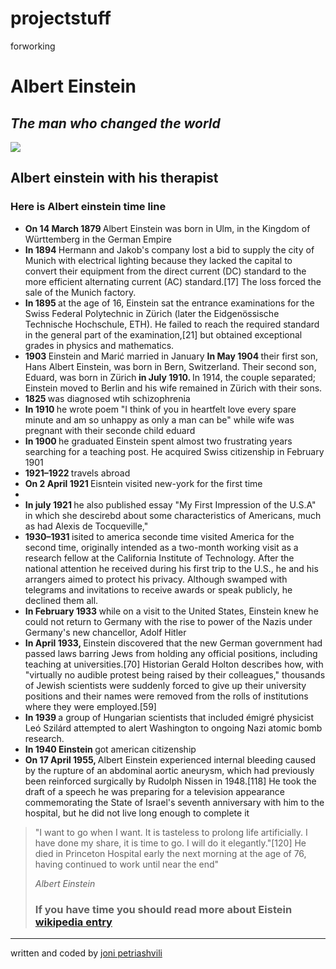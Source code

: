 # projectstuff
forworking 
<div class="container">
     <div class="jumbotron">
       <div class="row">
         <div class="col-xs-12">
           <h1 class="text-center"> Albert Einstein </h1>
           <h2 class="text-center"> <em>The man who changed the world </em> </h2> 
           <div class="thumbnail"> <img src="https://scontent-frt3-1.xx.fbcdn.net/hphotos-xpf1/v/l/t1.0-9/12985417_562018777308662_9101438104708839824_n.jpg?oh=88c9f9dd792fe94209fc6055bd0e0071&oe=57BEFBC2"> </img>
           <div class="caption text-center"> <h2>  Albert einstein with his therapist </h2> 
             <div class="col-xs-4 col-md-12 col-md-offset col-sm-10">
             </div>
           </div>
         </div>
         <h3 class="text-center"> </storng>Here is Albert einstein time line </strong> </h3> 
      <ul> 
        <li> <strong>  On 14 March 1879 </strong>  Albert Einstein was born in Ulm, in the Kingdom of Württemberg in the German Empire </li>
        <li> <strong> In 1894 </strong>  Hermann and Jakob's company lost a bid to supply the city of Munich with electrical lighting because they lacked the capital to convert their equipment from the direct current (DC) standard to the more efficient alternating current (AC) standard.[17] The loss forced the sale of the Munich factory. </li> 
        <li> <strong>  In 1895  </strong> at the age of 16, Einstein sat the entrance examinations for the Swiss Federal Polytechnic in Zürich (later the Eidgenössische Technische Hochschule, ETH). He failed to reach the required standard in the general part of the examination,[21] but obtained exceptional grades in physics and mathematics. </li>
        <li> <strong>  1903 </strong>  Einstein and Marić married in January  <strong>  In May 1904 </strong>  their first son, Hans Albert Einstein, was born in Bern, Switzerland. Their second son, Eduard, was born in Zürich<strong> in July 1910. </strong> </strong> In 1914, </strong>  the couple separated; Einstein moved to Berlin and his wife remained in Zürich with their sons. 
<li> <strong> 1825 </strong> was diagnosed  wtih schizophrenia </li>
<li> <strong>  In 1910 </strong> he wrote poem "I think of you in heartfelt love every spare minute and am so unhappy as only a man can be" while wife was pregnant with their seconde child eduard </li>
<li> <strong> In 1900 </strong> he graduated  Einstein spent almost two frustrating years searching for a teaching post. He acquired Swiss citizenship in February 1901 
<li> <strong> 1921–1922 </strong> travels abroad </li>
<li> <strong>  On 2 April 1921 </strong> Eisntein visited new-york for the first time </li>
<li> 
<li> <strong> In july 1921 </strong> he also published essay "My First Impression of the U.S.A" in which she descirebd about  some characteristics of Americans, much as had Alexis de Tocqueville," </li>
<li> <strong> 1930–1931 </strong>  isited to america seconde time  visited America for the second time, originally intended as a two-month working visit as a research fellow at the California Institute of Technology. After the national attention he received during his first trip to the U.S., he and his arrangers aimed to protect his privacy. Although swamped with telegrams and invitations to receive awards or speak publicly, he declined them all.</li>
<li> <strong> In February 1933  </strong> while on a visit to the United States, Einstein knew he could not return to Germany with the rise to power of the Nazis under Germany's new chancellor, Adolf Hitler  </li>
<li> <strong> In April 1933, </strong>  Einstein discovered that the new German government had passed laws barring Jews from holding any official positions, including teaching at universities.[70] Historian Gerald Holton describes how, with "virtually no audible protest being raised by their colleagues," thousands of Jewish scientists were suddenly forced to give up their university positions and their names were removed from the rolls of institutions where they were employed.[59] </li> 
<li> <strong>  In 1939 </strong> a group of Hungarian scientists that included émigré physicist Leó Szilárd attempted to alert Washington to ongoing Nazi atomic bomb research.  </li>
<li> <strong> In 1940 Einstein </strong>  got american citizenship </li>
<li>  <strong> On 17 April 1955, </strong>  Albert Einstein experienced internal bleeding caused by the rupture of an abdominal aortic aneurysm, which had previously been reinforced surgically by Rudolph Nissen in 1948.[118] He took the draft of a speech he was preparing for a television appearance commemorating the State of Israel's seventh anniversary with him to the hospital, but he did not live long enough to complete it </li>   </ul>
 <blockquote>
   <p> "I want to go when I want. It is tasteless to prolong life artificially. I have done my share, it is time to go. I will do it elegantly."[120] He died in Princeton Hospital early the next morning at the age of 76, having continued to work until near the end" </p>
   <footer> 
     <cite>
        Albert Einstein  
       </footer> </cite>
      <h3> If you have time you should read more about Eistein <a href="https://en.wikipedia.org/wiki/Albert_Einstein" target="_blank">   wikipedia entry </a> </h3> 
   </div> 
</div>
</div>
</div>
<footer class="text-center">
  <hr> 
  <p> written and coded  by <a href="https://www.facebook.com/photo.php?fbid=562018777308662&set=a.133217946855416.1073741827.100005016338977&type=3&theater"> joni petriashvili </a> </p>
  </foooter> 
</div>
  
             

            
